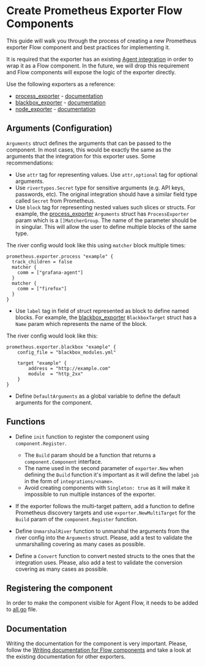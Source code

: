 # Create Prometheus Exporter Flow Components

This guide will walk you through the process of creating a new Prometheus exporter Flow component and best practices for implementing it. 

It is required that the exporter has an existing [Agent integration](../sources/configuration/integrations/_index.md) in order to wrap it as a Flow component. In the future, we will drop this requirement and Flow components will expose the logic of the exporter directly.

Use the following exporters as a reference:
- [process_exporter](../../component/prometheus/exporter/process/process.go) - [documentation](../sources/flow/reference/components/prometheus.exporter.process.md)
- [blackbox_exporter](../../component/prometheus/exporter/blackbox/blackbox.go) - [documentation](../sources/flow/reference/components/prometheus.exporter.blackbox.md)
- [node_exporter](../../component/prometheus/exporter/unix/unix.go) - [documentation](../sources/flow/reference/components/prometheus.exporter.unix.md)

## Arguments (Configuration)

`Arguments` struct defines the arguments that can be passed to the component. In most cases, this would be exactly the same as the arguments that the integration for this exporter uses. Some recommendations:

- Use `attr` tag for representing values. Use `attr,optional` tag for optional arguments.
- Use `rivertypes.Secret` type for sensitive arguments (e.g. API keys, passwords, etc). The original integration should have a similar field type called `Secret` from Prometheus.
- Use `block` tag for representing nested values such slices or structs. For example, the [process_exporter](../../component/prometheus/exporter/process/process.go) `Arguments` struct has `ProcessExporter` param which is a `[]MatcherGroup`. The name of the parameter should be in singular. This will allow the user to define multiple blocks of the same type.

The river config would look like this using `matcher` block multiple times:

```river
prometheus.exporter.process "example" {
  track_children = false
  matcher {
    comm = ["grafana-agent"]
  }
  matcher {
    comm = ["firefox"]
  }  
}
```

- Use `label` tag in field of struct represented as block to define named blocks. For example, the [blackbox_exporter](../../component/prometheus/exporter/blackbox/blackbox.go) `BlackboxTarget` struct has a `Name` param which represents the name of the block. 

The river config would look like this:

```river
prometheus.exporter.blackbox "example" { 
	config_file = "blackbox_modules.yml"
	
	target "example" {
		address = "http://example.com"
		module  = "http_2xx"
	}
}
```

- Define `DefaultArguments` as a global variable to define the default arguments for the component. 

## Functions

- Define `init` function to register the component using `component.Register`. 
  - The `Build` param should be a function that returns a `component.Component` interface.
  - The name used in the second parameter of `exporter.New` when defining the `Build` function it's important as it will define the label `job` in the form of `integrations/<name>`.
  - Avoid creating components with `Singleton: true` as it will make it impossible to run multiple instances of the exporter. 

- If the exporter follows the multi-target pattern, add a function to define Prometheus discovery targets and use `exporter.NewMultiTarget` for the `Build` param of the `component.Register` function.

- Define `UnmarshalRiver` function to unmarshal the arguments from the river config into the `Arguments` struct. Please, add a test to validate the unmarshalling covering as many cases as possible.

- Define a `Convert` function to convert nested structs to the ones that the integration uses. Please, also add a test to validate the conversion covering as many cases as possible.

## Registering the component

In order to make the component visible for Agent Flow, it needs to be added to [all.go](../../component/all/all.go) file.

## Documentation

Writing the documentation for the component is very important. Please, follow the [Writing documentation for Flow components](./writing-flow-component-documentation.md) and take a look at the existing documentation for other exporters.